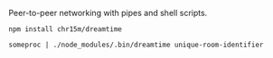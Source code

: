 Peer-to-peer networking with pipes and shell scripts.

	npm install chr15m/dreamtime

	someproc | ./node_modules/.bin/dreamtime unique-room-identifier

